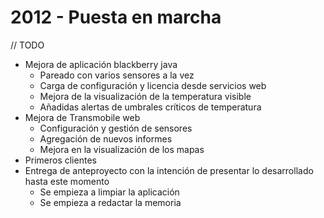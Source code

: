 # 2012 - Puesta en marcha

// TODO

- Mejora de aplicación blackberry java
	- Pareado con varios sensores a la vez
	- Carga de configuración y licencia desde servicios web
	- Mejora de la visualización de la temperatura visible
	- Añadidas alertas de umbrales críticos de temperatura
- Mejora de Transmobile web
	- Configuración y gestión de sensores
	- Agregación de nuevos informes
	- Mejora en la visualización de los mapas
- Primeros clientes
- Entrega de anteproyecto con la intención de presentar lo desarrollado hasta este momento
	- Se empieza a limpiar la aplicación
	- Se empieza a redactar la memoria
